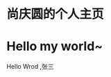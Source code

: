 
<html lang="en">
<head>
    <meta charset="UTF-8">
    <title>了了</title>
</head>
<body>
    <h1>尚庆圆的个人主页</h1>
    <h1>Hello my world~</h1>
    <p>Hello Wrod ,张三</p></h1>
</body>
</html>
